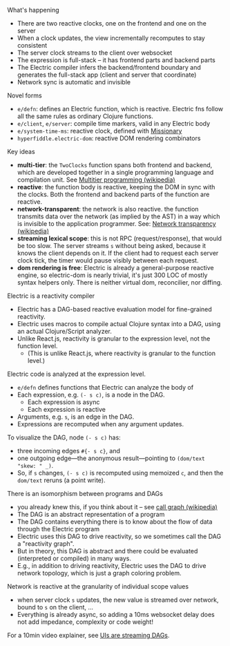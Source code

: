 What's happening

* There are two reactive clocks, one on the frontend and one on the server
* When a clock updates, the view incrementally recomputes to stay consistent
* The server clock streams to the client over websocket
* The expression is full-stack – it has frontend parts and backend parts
* The Electric compiler infers the backend/frontend boundary and generates the full-stack app (client and server that coordinate)
* Network sync is automatic and invisible

Novel forms

* `e/defn`: defines an Electric function, which is reactive. Electric fns follow all the same rules as ordinary Clojure functions.
* `e/client`, `e/server`: compile time markers, valid in any Electric body
* `e/system-time-ms`: reactive clock, defined with [Missionary](https://github.com/leonoel/missionary)
* `hyperfiddle.electric-dom`: reactive DOM rendering combinators

Key ideas

* **multi-tier**: the `TwoClocks` function spans both frontend and backend, which are developed together in a single programming language and compilation unit. See [Multitier programming (wikipedia)](https://en.wikipedia.org/wiki/Multitier_programming)
* **reactive**: the function body is reactive, keeping the DOM in sync with the clocks. Both the frontend and backend parts of the function are reactive.
* **network-transparent**: the network is also reactive. the function transmits data over the network (as implied by the AST) in a way which is invisible to the application programmer. See: [Network transparency (wikipedia)](https://en.wikipedia.org/wiki/Network_transparency)
* **streaming lexical scope**: this is not RPC (request/response), that would be too slow. The server streams `s` without being asked, because it knows the client depends on it. If the client had to request each server clock tick, the timer would pause visibly between each request.
* **dom rendering is free**: Electric is already a general-purpose reactive engine, so electric-dom is nearly trivial, it's just 300 LOC of mostly syntax helpers only. There is neither virtual dom, reconcilier, nor diffing.

Electric is a reactivity compiler

* Electric has a DAG-based reactive evaluation model for fine-grained reactivity.
* Electric uses macros to compile actual Clojure syntax into a DAG, using an actual Clojure/Script analyzer.
* Unlike React.js, reactivity is granular to the expression level, not the function level.
  * (This is unlike React.js, where reactivity is granular to the function level.)

Electric code is analyzed at the expression level.

* `e/defn` defines functions that Electric can analyze the body of
* Each expression, e.g. `(- s c)`, is a node in the DAG.  
  * Each expression is async
  * Each expression is reactive
* Arguments, e.g. `s`, is an edge in the DAG.
* Expressions are recomputed when any argument updates.

To visualize the DAG, node `(- s c)` has:
* three incoming edges `#{- s c}`, and
* one outgoing edge—the anonymous result—pointing to `(dom/text "skew: " _)`.
* So, if `s` changes, `(- s c)` is recomputed using memoized `c`, and then the `dom/text` reruns (a point write).
  
There is an isomorphism between programs and DAGs

* you already knew this, if you think about it – see [call graph (wikipedia)](https://en.wikipedia.org/wiki/Call_graph)
* The DAG is an abstract representation of a program
* The DAG contains everything there is to know about the flow of data through the Electric program
* Electric uses this DAG to drive reactivity, so we sometimes call the DAG a "reactivity graph". 
* But in theory, this DAG is abstract and there could be evaluated (interpreted or compiled) in many ways.
* E.g., in addition to driving reactivity, Electric uses the DAG to drive network topology, which is just a graph coloring problem.

Network is reactive at the granularity of individual scope values
* when server clock `s` updates, the new value is streamed over network, bound to `s` on the client, ...
* Everything is already async, so adding a 10ms websocket delay does not add impedance, complexity or code weight!

For a 10min video explainer, see [UIs are streaming DAGs](https://hyperfiddle.notion.site/UIs-are-streaming-DAGs-e181461681a8452bb9c7a9f10f507991).